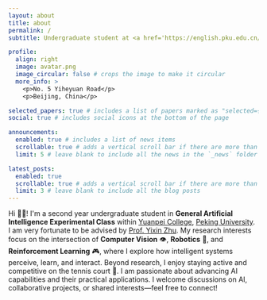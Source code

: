 ```yaml
---
layout: about
title: about
permalink: /
subtitle: Undergraduate student at <a href='https://english.pku.edu.cn/'>Peking University</a>, Beijing, China.

profile:
  align: right
  image: avatar.png
  image_circular: false # crops the image to make it circular
  more_info: >
    <p>No. 5 Yiheyuan Road</p>
    <p>Beijing, China</p>

selected_papers: true # includes a list of papers marked as "selected={true}"
social: true # includes social icons at the bottom of the page

announcements:
  enabled: true # includes a list of news items
  scrollable: true # adds a vertical scroll bar if there are more than 3 news items
  limit: 5 # leave blank to include all the news in the `_news` folder

latest_posts:
  enabled: true
  scrollable: true # adds a vertical scroll bar if there are more than 3 new posts items
  limit: 3 # leave blank to include all the blog posts
---
```


Hi 👋🏻! I'm a second year undergraduate student in **General Artificial Intelligence Experimental Class** within [Yuanpei College](https://yuanpei.pku.edu.cn/), [Peking University](https://english.pku.edu.cn/). I am very fortunate to be advised by [Prof. Yixin Zhu](https://yzhu.io/). My research interests focus on the intersection of **Computer Vision** 👁️, **Robotics** 🤖, and **Reinforcement Learning** 🎮, where I explore how intelligent systems perceive, learn, and interact. Beyond research, I enjoy staying active and competitive on the tennis court 🎾. I am passionate about advancing AI capabilities and their practical applications. I welcome discussions on AI, collaborative projects, or shared interests—feel free to connect!
